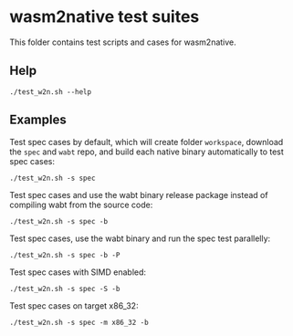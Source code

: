 # wasm2native test suites

This folder contains test scripts and cases for wasm2native.

## Help

```
./test_w2n.sh --help
```

## Examples

Test spec cases by default, which will create folder `workspace`, download the `spec` and `wabt`
repo, and build each native binary automatically to test spec cases:
```
./test_w2n.sh -s spec
```

Test spec cases and use the wabt binary release package instead of compiling wabt from the source
code:
```
./test_w2n.sh -s spec -b
```

Test spec cases, use the wabt binary and run the spec test parallelly:
```
./test_w2n.sh -s spec -b -P
```

Test spec cases with SIMD enabled:
```
./test_w2n.sh -s spec -S -b
```

Test spec cases on target x86_32:
```
./test_w2n.sh -s spec -m x86_32 -b
```
